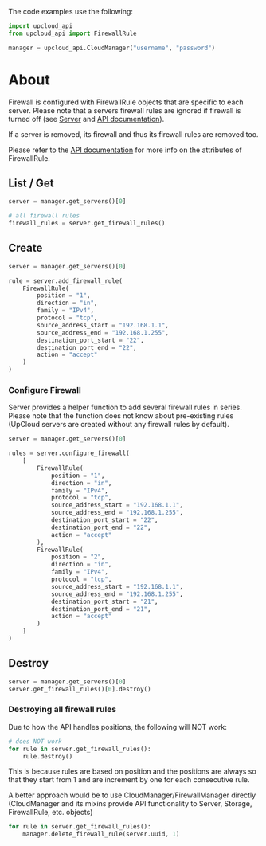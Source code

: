 The code examples use the following:

```python
import upcloud_api
from upcloud_api import FirewallRule

manager = upcloud_api.CloudManager("username", "password")
```

# About

Firewall is configured with FirewallRule objects that are specific to each server.
Please note that a servers firewall rules are ignored if firewall is turned off
(see [Server](/server) and [API documentation](https://www.upcloud.com/api/7-servers/#modify-server)).

If a server is removed, its firewall and thus its firewall rules are removed too.

Please refer to the [API documentation](https://www.upcloud.com/api/10-firewall/#create-firewall-rule)
for more info on the attributes of FirewallRule.

## List / Get

```python
server = manager.get_servers()[0]

# all firewall rules
firewall_rules = server.get_firewall_rules()
```

## Create

```python
server = manager.get_servers()[0]

rule = server.add_firewall_rule(
    FirewallRule(
        position = "1",
        direction = "in",
        family = "IPv4",
        protocol = "tcp",
        source_address_start = "192.168.1.1",
        source_address_end = "192.168.1.255",
        destination_port_start = "22",
        destination_port_end = "22",
        action = "accept"
    )
)
```

### Configure Firewall

Server provides a helper function to add several firewall rules in series.
Please note that the function does not know about pre-existing rules
(UpCloud servers are created without any firewall rules by default).

```python
server = manager.get_servers()[0]

rules = server.configure_firewall(
    [
        FirewallRule(
            position = "1",
            direction = "in",
            family = "IPv4",
            protocol = "tcp",
            source_address_start = "192.168.1.1",
            source_address_end = "192.168.1.255",
            destination_port_start = "22",
            destination_port_end = "22",
            action = "accept"
        ),
        FirewallRule(
            position = "2",
            direction = "in",
            family = "IPv4",
            protocol = "tcp",
            source_address_start = "192.168.1.1",
            source_address_end = "192.168.1.255",
            destination_port_start = "21",
            destination_port_end = "21",
            action = "accept"
        )
    ]
)
```

## Destroy

```python
server = manager.get_servers()[0]
server.get_firewall_rules()[0].destroy()
```

### Destroying all firewall rules

Due to how the API handles positions, the following will NOT work:

```python
# does NOT work
for rule in server.get_firewall_rules():
    rule.destroy()
```

This is because rules are based on position and the positions are always so
that they start from 1 and are increment by one for each consecutive rule.

A better approach would be to use CloudManager/FirewallManager directly
(CloudManager and its mixins provide API functionality to Server, Storage, FirewallRule, etc. objects)

```python
for rule in server.get_firewall_rules():
    manager.delete_firewall_rule(server.uuid, 1)
```




